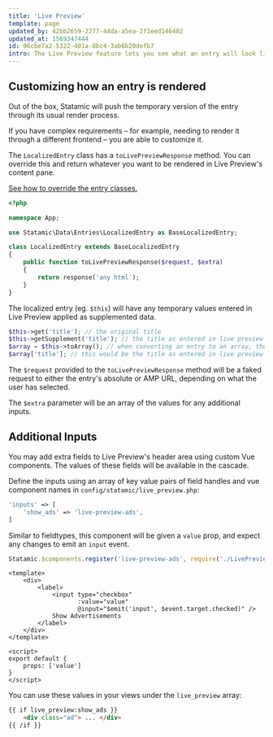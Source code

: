 ```yaml
---
title: 'Live Preview'
template: page
updated_by: 42bb2659-2277-44da-a5ea-2f1eed146402
updated_at: 1569347444
id: 06cbe7a2-5322-401a-8bc4-3ab6b20defb7
intro: The Live Preview feature lets you see what an entry will look like on the front-end of your site as you edit it.
---
```


## Customizing how an entry is rendered

Out of the box, Statamic will push the temporary version of the entry through its usual render process. 

If you have complex requirements – for example, needing to render it through a different frontend – you are able to customize it.

The `LocalizedEntry` class has a `toLivePreviewResponse` method. You can override this and return whatever you want to be
rendered in Live Preview's content pane.

[See how to override the entry classes.](/guide/extending/repositories.html#custom-data-classes)

``` php
<?php

namespace App;

use Statamic\Data\Entries\LocalizedEntry as BaseLocalizedEntry;

class LocalizedEntry extends BaseLocalizedEntry
{
    public function toLivePreviewResponse($request, $extra)
    {
        return response('any html');
    }
}
```

The localized entry (eg. `$this`) will have any temporary values entered in Live Preview applied as supplemented data.

``` php
$this->get('title'); // the original title
$this->getSupplement('title'); // the title as entered in live preview
$array = $this->toArray(); // when converting an entry to an array, the supplemental data overrides the originals
$array['title']; // this would be the title as entered in live preview
```

The `$request` provided to the `toLivePreviewResponse` method will be a faked request to either the entry's absolute
or AMP URL, depending on what the user has selected.

The `$extra` parameter will be an array of the values for any additional inputs.


## Additional Inputs

You may add extra fields to Live Preview's header area using custom Vue components. The values of these fields will be available in the cascade.

Define the inputs using an array of key value pairs of field handles and vue component names in `config/statamic/live_preview.php`:

``` php
'inputs' => [
    'show_ads' => 'live-preview-ads',
]
```

Similar to fieldtypes, this component will be given a `value` prop, and expect any changes to emit an `input` event.

``` js
Statamic.$components.register('live-preview-ads', require('./LivePreviewAds.vue'));
```
``` vue
<template>
    <div>
        <label>
            <input type="checkbox"
                   :value="value"
                   @input="$emit('input', $event.target.checked)" />
            Show Advertisements
        </label>
    </div>
</template>

<script>
export default {
    props: ['value']
}
</script>
```

You can use these values in your views under the `live_preview` array:

``` html
{{ if live_preview:show_ads }}
    <div class="ad"> ... </div>
{{ /if }}
```

